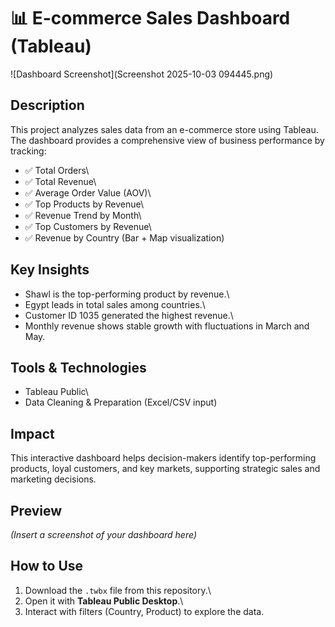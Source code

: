 # 📊 E-commerce Sales Dashboard (Tableau)
![Dashboard Screenshot](Screenshot 2025-10-03 094445.png)
## Description

This project analyzes sales data from an e-commerce store using
Tableau.\
The dashboard provides a comprehensive view of business performance by
tracking:

-   ✅ Total Orders\
-   ✅ Total Revenue\
-   ✅ Average Order Value (AOV)\
-   ✅ Top Products by Revenue\
-   ✅ Revenue Trend by Month\
-   ✅ Top Customers by Revenue\
-   ✅ Revenue by Country (Bar + Map visualization)

## Key Insights

-   Shawl is the top-performing product by revenue.\
-   Egypt leads in total sales among countries.\
-   Customer ID 1035 generated the highest revenue.\
-   Monthly revenue shows stable growth with fluctuations in March and
    May.

## Tools & Technologies

-   Tableau Public\
-   Data Cleaning & Preparation (Excel/CSV input)

## Impact

This interactive dashboard helps decision-makers identify top-performing
products, loyal customers, and key markets, supporting strategic sales
and marketing decisions.

## Preview

*(Insert a screenshot of your dashboard here)*

## How to Use

1.  Download the `.twbx` file from this repository.\
2.  Open it with **Tableau Public Desktop**.\
3.  Interact with filters (Country, Product) to explore the data.
